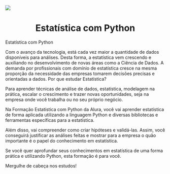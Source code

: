 <img src="https://wallpapercave.com/wp/wp12938961.jpg" align = "center"/>

<h1 align="center">Estatística com Python</h1>

<p align="justify">
Estatística com Python

Com o avanço da tecnologia, está cada vez maior a quantidade de dados disponíveis para análises. Desta forma, a estatística vem crescendo e auxiliando no desenvolvimento de novas áreas como a Ciência de Dados. A demanda por profissionais com domínio de estatística cresce na mesma proporção da necessidade das empresas tomarem decisões precisas e orientadas a dados.
Por que estudar Estatística?

Para aprender técnicas de análise de dados, estatística, modelagem na prática, escalar o crescimento e trazer novas oportunidades, seja na empresa onde você trabalha ou no seu próprio negócio.

Na Formação Estatística com Python da Alura, você vai aprender estatística de forma aplicada utilizando a linguagem Python e diversas bibliotecas e ferramentas específicas para a estatística.

Além disso, vai compreender como criar hipóteses e validá-las. Assim, você conseguirá justificar as análises feitas e mostrar para a empresa o quão importante é o papel do conhecimento em estatística.

Se você quer aprofundar seus conhecimentos em estatística de uma forma prática e utilizando Python, esta formação é para você.

Mergulhe de cabeça nos estudos!
</p>
